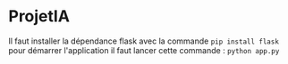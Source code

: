 # ProjetIA
Il faut installer la dépendance flask avec la commande `pip install flask` 
pour démarrer l'application il faut lancer cette commande : `python app.py`
